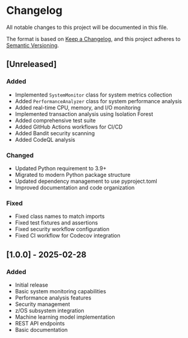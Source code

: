 # Changelog

All notable changes to this project will be documented in this file.

The format is based on [Keep a Changelog](https://keepachangelog.com/en/1.0.0/),
and this project adheres to [Semantic Versioning](https://semver.org/spec/v2.0.0.html).

## [Unreleased]

### Added
- Implemented `SystemMonitor` class for system metrics collection
- Added `PerformanceAnalyzer` class for system performance analysis
- Added real-time CPU, memory, and I/O monitoring
- Implemented transaction analysis using Isolation Forest
- Added comprehensive test suite
- Added GitHub Actions workflows for CI/CD
- Added Bandit security scanning
- Added CodeQL analysis

### Changed
- Updated Python requirement to 3.9+
- Migrated to modern Python package structure
- Updated dependency management to use pyproject.toml
- Improved documentation and code organization

### Fixed
- Fixed class names to match imports
- Fixed test fixtures and assertions
- Fixed security workflow configuration
- Fixed CI workflow for Codecov integration

## [1.0.0] - 2025-02-28

### Added
- Initial release
- Basic system monitoring capabilities
- Performance analysis features
- Security management
- z/OS subsystem integration
- Machine learning model implementation
- REST API endpoints
- Basic documentation
